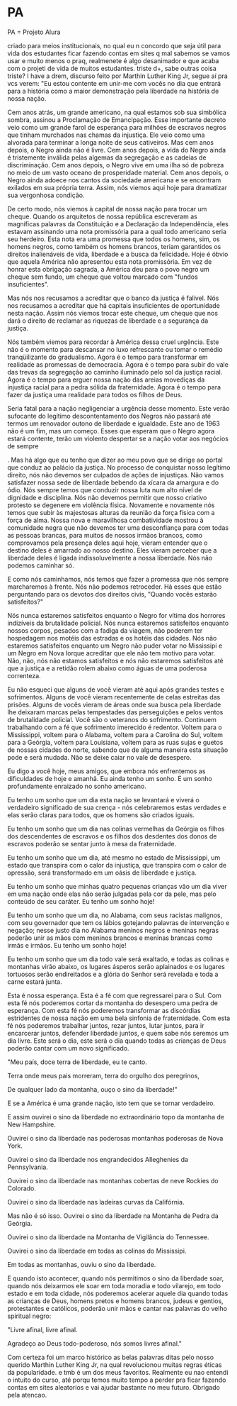 # PA
PA = Projeto Alura

criado para meios institucionais, no qual eu n concordo que seja útil para vida dos estudantes ficar fazendo contas em sites q mal sabemos se vamos usar e muito menos o praq, realmenete é algo desanimador e que acaba com o projeti de vida de muitos estudantes. triste d+, sabe outras coisa triste? I have a drem, discurso feito por Marthin Luther King Jr, segue aí pra vcs verem:
"Eu estou contente em unir-me com vocês no dia que entrará para a história como a maior demonstração pela liberdade na história de nossa nação.

Cem anos atrás, um grande americano, na qual estamos sob sua simbólica sombra, assinou a Proclamação de Emancipação. Esse importante decreto veio como um grande farol de esperança para milhões de escravos negros que tinham murchados nas chamas da injustiça. Ele veio como uma alvorada para terminar a longa noite de seus cativeiros.
Mas cem anos depois, o Negro ainda não é livre.
Cem anos depois, a vida do Negro ainda é tristemente inválida pelas algemas da segregação e as cadeias de discriminação.
Cem anos depois, o Negro vive em uma ilha só de pobreza no meio de um vasto oceano de prosperidade material. Cem anos depois, o Negro ainda adoece nos cantos da sociedade americana e se encontram exilados em sua própria terra. Assim, nós viemos aqui hoje para dramatizar sua vergonhosa condição.

De certo modo, nós viemos à capital de nossa nação para trocar um cheque. Quando os arquitetos de nossa república escreveram as magníficas palavras da Constituição e a Declaração da Independência, eles estavam assinando uma nota promissória para a qual todo americano seria seu herdeiro. Esta nota era uma promessa que todos os homens, sim, os homens negros, como também os homens brancos, teriam garantidos os direitos inalienáveis de vida, liberdade e a busca da felicidade. Hoje é óbvio que aquela América não apresentou esta nota promissória. Em vez de honrar esta obrigação sagrada, a América deu para o povo negro um cheque sem fundo, um cheque que voltou marcado com "fundos insuficientes".

Mas nós nos recusamos a acreditar que o banco da justiça é falível. Nós nos recusamos a acreditar que há capitais insuficientes de oportunidade nesta nação. Assim nós viemos trocar este cheque, um cheque que nos dará o direito de reclamar as riquezas de liberdade e a segurança da justiça.

Nós também viemos para recordar à América dessa cruel urgência. Este não é o momento para descansar no luxo refrescante ou tomar o remédio tranqüilizante do gradualismo.
Agora é o tempo para transformar em realidade as promessas de democracia.
Agora é o tempo para subir do vale das trevas da segregação ao caminho iluminado pelo sol da justiça racial.
Agora é o tempo para erguer nossa nação das areias movediças da injustiça racial para a pedra sólida da fraternidade. Agora é o tempo para fazer da justiça uma realidade para todos os filhos de Deus.

Seria fatal para a nação negligenciar a urgência desse momento. Este verão sufocante do legítimo descontentamento dos Negros não passará até termos um renovador outono de liberdade e igualdade. Este ano de 1963 não é um fim, mas um começo. Esses que esperam que o Negro agora estará contente, terão um violento despertar se a nação votar aos negócios de sempre

. Mas há algo que eu tenho que dizer ao meu povo que se dirige ao portal que conduz ao palácio da justiça. No processo de conquistar nosso legítimo direito, nós não devemos ser culpados de ações de injustiças. Não vamos satisfazer nossa sede de liberdade bebendo da xícara da amargura e do ódio. Nós sempre temos que conduzir nossa luta num alto nível de dignidade e disciplina. Nós não devemos permitir que nosso criativo protesto se degenere em violência física. Novamente e novamente nós temos que subir às majestosas alturas da reunião da força física com a força de alma. Nossa nova e maravilhosa combatividade mostrou à comunidade negra que não devemos ter uma desconfiança para com todas as pessoas brancas, para muitos de nossos irmãos brancos, como comprovamos pela presença deles aqui hoje, vieram entender que o destino deles é amarrado ao nosso destino. Eles vieram perceber que a liberdade deles é ligada indissoluvelmente a nossa liberdade. Nós não podemos caminhar só.

E como nós caminhamos, nós temos que fazer a promessa que nós sempre marcharemos à frente. Nós não podemos retroceder. Há esses que estão perguntando para os devotos dos direitos civis, "Quando vocês estarão satisfeitos?"

Nós nunca estaremos satisfeitos enquanto o Negro for vítima dos horrores indizíveis da brutalidade policial. Nós nunca estaremos satisfeitos enquanto nossos corpos, pesados com a fadiga da viagem, não poderem ter hospedagem nos motéis das estradas e os hotéis das cidades. Nós não estaremos satisfeitos enquanto um Negro não puder votar no Mississipi e um Negro em Nova Iorque acreditar que ele não tem motivo para votar. Não, não, nós não estamos satisfeitos e nós não estaremos satisfeitos até que a justiça e a retidão rolem abaixo como águas de uma poderosa correnteza.

Eu não esqueci que alguns de você vieram até aqui após grandes testes e sofrimentos. Alguns de você vieram recentemente de celas estreitas das prisões. Alguns de vocês vieram de áreas onde sua busca pela liberdade lhe deixaram marcas pelas tempestades das perseguições e pelos ventos de brutalidade policial. Você são o veteranos do sofrimento. Continuem trabalhando com a fé que sofrimento imerecido é redentor. Voltem para o Mississippi, voltem para o Alabama, voltem para a Carolina do Sul, voltem para a Geórgia, voltem para Louisiana, voltem para as ruas sujas e guetos de nossas cidades do norte, sabendo que de alguma maneira esta situação pode e será mudada. Não se deixe caiar no vale de desespero.

Eu digo a você hoje, meus amigos, que embora nós enfrentemos as dificuldades de hoje e amanhã. Eu ainda tenho um sonho. É um sonho profundamente enraizado no sonho americano.

Eu tenho um sonho que um dia esta nação se levantará e viverá o verdadeiro significado de sua crença - nós celebraremos estas verdades e elas serão claras para todos, que os homens são criados iguais.

Eu tenho um sonho que um dia nas colinas vermelhas da Geórgia os filhos dos descendentes de escravos e os filhos dos desdentes dos donos de escravos poderão se sentar junto à mesa da fraternidade.

Eu tenho um sonho que um dia, até mesmo no estado de Mississippi, um estado que transpira com o calor da injustiça, que transpira com o calor de opressão, será transformado em um oásis de liberdade e justiça.

Eu tenho um sonho que minhas quatro pequenas crianças vão um dia viver em uma nação onde elas não serão julgadas pela cor da pele, mas pelo conteúdo de seu caráter. Eu tenho um sonho hoje!

Eu tenho um sonho que um dia, no Alabama, com seus racistas malignos, com seu governador que tem os lábios gotejando palavras de intervenção e negação; nesse justo dia no Alabama meninos negros e meninas negras poderão unir as mãos com meninos brancos e meninas brancas como irmãs e irmãos. Eu tenho um sonho hoje!

Eu tenho um sonho que um dia todo vale será exaltado, e todas as colinas e montanhas virão abaixo, os lugares ásperos serão aplainados e os lugares tortuosos serão endireitados e a glória do Senhor será revelada e toda a carne estará junta.

Esta é nossa esperança. Esta é a fé com que regressarei para o Sul. Com esta fé nós poderemos cortar da montanha do desespero uma pedra de esperança. Com esta fé nós poderemos transformar as discórdias estridentes de nossa nação em uma bela sinfonia de fraternidade. Com esta fé nós poderemos trabalhar juntos, rezar juntos, lutar juntos, para ir encarcerar juntos, defender liberdade juntos, e quem sabe nós seremos um dia livre. Este será o dia, este será o dia quando todas as crianças de Deus poderão cantar com um novo significado.

"Meu país, doce terra de liberdade, eu te canto.

Terra onde meus pais morreram, terra do orgulho dos peregrinos,

De qualquer lado da montanha, ouço o sino da liberdade!"

E se a América é uma grande nação, isto tem que se tornar verdadeiro.

E assim ouvirei o sino da liberdade no extraordinário topo da montanha de New Hampshire.

Ouvirei o sino da liberdade nas poderosas montanhas poderosas de Nova York.

Ouvirei o sino da liberdade nos engrandecidos Alleghenies da Pennsylvania.

Ouvirei o sino da liberdade nas montanhas cobertas de neve Rockies do Colorado.

Ouvirei o sino da liberdade nas ladeiras curvas da Califórnia.

Mas não é só isso. Ouvirei o sino da liberdade na Montanha de Pedra da Geórgia.

Ouvirei o sino da liberdade na Montanha de Vigilância do Tennessee.

Ouvirei o sino da liberdade em todas as colinas do Mississipi.

Em todas as montanhas, ouviu o sino da liberdade.

E quando isto acontecer, quando nós permitimos o sino da liberdade soar, quando nós deixarmos ele soar em toda moradia e todo vilarejo, em todo estado e em toda cidade, nós poderemos acelerar aquele dia quando todas as crianças de Deus, homens pretos e homens brancos, judeus e gentios, protestantes e católicos, poderão unir mãos e cantar nas palavras do velho spiritual negro:

"Livre afinal, livre afinal.

Agradeço ao Deus todo-poderoso, nós somos livres afinal."

Com certeza foi um marco histórico as belas palavras ditas pelo nosso querido Marthin Luther King Jr, na qual revolucionou muitas regras éticas da popularidade. e tmb é um dos meus favoritos. Realmente eu nao entendi o intuito do curso, até porqu temos muito tempo a perder pra ficar fazendo contas em sites aleatorios e vai ajudar bastante no meu futuro. Obrigado pela atencao.
